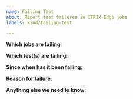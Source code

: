 ```yaml
---
name: Failing Test
about: Report test failures in ITRIX-Edge jobs
labels: kind/failing-test

---
```


<!-- Please only use this template for submitting reports about failing tests in KubeEdge CI jobs -->

**Which jobs are failing**:

**Which test(s) are failing**:

**Since when has it been failing**:

**Reason for failure**:

**Anything else we need to know**:
